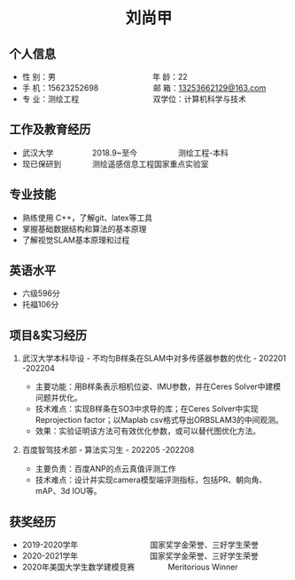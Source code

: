  <center>
     <h1>刘尚甲</h1>
 </center>

## 个人信息 

* 性 别：男&emsp;&emsp;&emsp;&emsp;&emsp;&emsp;&emsp;&emsp;&emsp;&emsp;&emsp;&emsp;&ensp;年 龄：22  
* 手 机：15623252698 &emsp;&emsp;&emsp;&emsp;&emsp;&emsp;&ensp;  邮 箱：13253662129@163.com    
* 专 业：测绘工程 &emsp;&emsp;&emsp;&emsp;&emsp;&emsp;&emsp;&emsp;&emsp; 双学位：计算机科学与技术

## 工作及教育经历

* 武汉大学&emsp;&emsp;&emsp;&emsp;&emsp;2018.9~至今&emsp;&emsp;&emsp;&emsp;&emsp; 测绘工程-本科
* 现已保研到&emsp;&emsp;&emsp;&emsp;测绘遥感信息工程国家重点实验室       
## 专业技能

* 熟练使用 C++，了解git、latex等工具
* 掌握基础数据结构和算法的基本原理
* 了解视觉SLAM基本原理和过程

## 英语水平

* 六级596分
* 托福106分

## 项目&实习经历

1. 武汉大学本科毕设 - 不均匀B样条在SLAM中对多传感器参数的优化 - 202201 -202204 

    * 主要功能：用B样条表示相机位姿、IMU参数，并在Ceres Solver中建模问题并优化。
    * 技术难点：实现B样条在SO3中求导的库；在Ceres Solver中实现Reprojection factor；以Maplab csv格式导出ORBSLAM3的中间观测。
    * 效果：实验证明该方法可有效优化参数，或可以替代图优化方法。
2. 百度智驾技术部 - 算法实习生 - 202205 -202208

    * 主要负责：百度ANP的点云真值评测工作
    * 技术难点：设计并实现camera模型端评测指标，包括PR、朝向角、mAP、3d IOU等。

## 获奖经历
* 2019-2020学年 &emsp;&emsp;&emsp;&emsp;&emsp;&emsp;&emsp;&emsp;&emsp;国家奖学金荣誉、三好学生荣誉
* 2020-2021学年 &emsp;&emsp;&emsp;&emsp;&emsp;&emsp;&emsp;&emsp;&emsp;国家奖学金荣誉、三好学生荣誉
* 2020年美国大学生数学建模竞赛&emsp;&emsp;  &emsp;&emsp;Meritorious Winner





